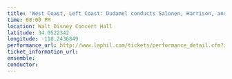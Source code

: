 ```yaml
---
title: 'West Coast, Left Coast: Dudamel conducts Salonen, Harrison, and Adams'
time: 08:00 PM
location: Walt Disney Concert Hall
latitude: 34.0522342
longitude: -118.2436849
performance_url: http://www.laphil.com/tickets/performance_detail.cfm?id=4015
ticket_information_url: 
ensemble: 
conductor: 
---
```

